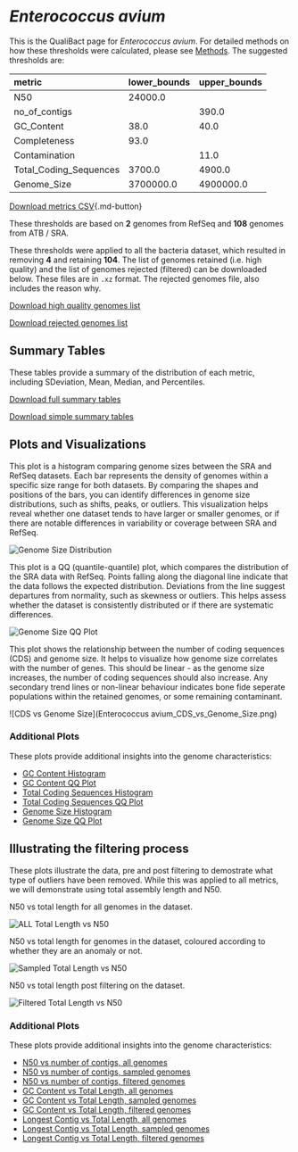 # *Enterococcus avium*

This is the QualiBact page for *Enterococcus avium*. For detailed methods on how these thresholds were calculated, please see [Methods](../../methods.md).
The suggested thresholds are: 

| metric                 | lower_bounds   | upper_bounds   |
|:-----------------------|:---------------|:---------------|
| N50                    | 24000.0        |                |
| no_of_contigs          |                | 390.0          |
| GC_Content             | 38.0           | 40.0           |
| Completeness           | 93.0           |                |
| Contamination          |                | 11.0           |
| Total_Coding_Sequences | 3700.0         | 4900.0         |
| Genome_Size            | 3700000.0      | 4900000.0      |

[Download metrics CSV](Enterococcus_avium_metrics.csv){.md-button}


These thresholds are based on **2** genomes from RefSeq and **108** genomes from ATB / SRA.

These thresholds were applied to all the bacteria dataset, which resulted in removing **4** and retaining **104**.
The list of genomes retained (i.e. high quality) and the list of genomes rejected (filtered) can be downloaded below. These files are in `.xz` format. The rejected genomes file, also includes the reason why.

[Download high quality genomes list](Enterococcus_avium_high_quality_genomes.csv.xz)


[Download rejected genomes list](Enterococcus_avium_filtered_out_genomes.csv.xz)



## Summary Tables
These tables provide a summary of the distribution of each metric, including SDeviation, Mean, Median, and Percentiles.

[Download full summary tables](summary.csv)

[Download simple summary tables](selected_summary.csv)

## Plots and Visualizations

This plot is a histogram comparing genome sizes between the SRA and RefSeq datasets. Each bar represents the density of genomes within a specific size range for both datasets. By comparing the shapes and positions of the bars, you can identify differences in genome size distributions, such as shifts, peaks, or outliers. This visualization helps reveal whether one dataset tends to have larger or smaller genomes, or if there are notable differences in variability or coverage between SRA and RefSeq.

![Genome Size Distribution](Genome_Size_refseq_histogram_kde.png)

This plot is a QQ (quantile-quantile) plot, which compares the distribution of the SRA data with RefSeq. Points falling along the diagonal line indicate that the data follows the expected distribution. Deviations from the line suggest departures from normality, such as skewness or outliers. This helps assess whether the dataset is consistently distributed or if there are systematic differences.

![Genome Size QQ Plot](Genome_Size_refseq_qqplot.png)

This plot shows the relationship between the number of coding sequences (CDS) and genome size. It helps to visualize how genome size correlates with the number of genes. This should be linear - as the genome size increases, the number of coding sequences should also increase. Any secondary trend lines or non-linear behaviour indicates bone fide seperate populations within the retained genomes, or some remaining contaminant. 

![CDS vs Genome Size](Enterococcus avium_CDS_vs_Genome_Size.png)

### Additional Plots

These plots provide additional insights into the genome characteristics:

- [GC Content Histogram](GC_Content_refseq_histogram_kde.png)
- [GC Content QQ Plot](GC_Content_refseq_qqplot.png)
- [Total Coding Sequences Histogram](Total_Coding_Sequences_refseq_histogram_kde.png)
- [Total Coding Sequences QQ Plot](Total_Coding_Sequences_refseq_qqplot.png)
- [Genome Size Histogram](Genome_Size_refseq_histogram_kde.png)
- [Genome Size QQ Plot](Genome_Size_refseq_qqplot.png)
## Illustrating the filtering process
These plots illustrate the data, pre and post filtering to demostrate what type of outliers have been removed. While this was applied to all metrics, we will demonstrate using total assembly length and N50.

N50 vs total length for all genomes in the dataset.

![ALL Total Length vs N50](Enterococcus_avium_all_total_length_N50.png)

N50 vs total length for genomes in the dataset, coloured according to whether they are an anomaly or not.

![Sampled Total Length vs N50](Enterococcus_avium_sample_total_length_N50.png)

N50 vs total length post filtering on the dataset.

![Filtered Total Length vs N50](Enterococcus_avium_filt_total_length_N50.png)

### Additional Plots

These plots provide additional insights into the genome characteristics:

- [N50 vs number of contigs, all genomes](Enterococcus_avium_all_N50_number.png)
- [N50 vs number of contigs, sampled genomes](Enterococcus_avium_sample_N50_number.png)
- [N50 vs number of contigs, filtered genomes](Enterococcus_avium_filt_N50_number.png)
- [GC Content vs Total Length, all genomes](Enterococcus_avium_all_total_length_GC_Content.png)
- [GC Content vs Total Length, sampled genomes](Enterococcus_avium_sample_total_length_GC_Content.png)
- [GC Content vs Total Length, filtered genomes](Enterococcus_avium_filt_total_length_GC_Content.png)
- [Longest Contig vs Total Length, all genomes](Enterococcus_avium_all_total_length_longest.png)
- [Longest Contig vs Total Length, sampled genomes](Enterococcus_avium_sample_total_length_longest.png)
- [Longest Contig vs Total Length, filtered genomes](Enterococcus_avium_filt_total_length_longest.png)
